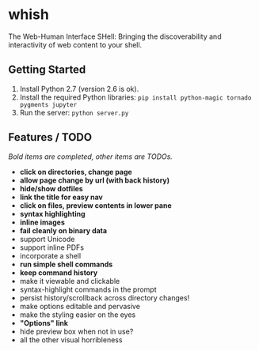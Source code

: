# whish

The Web-Human Interface SHell:
Bringing the discoverability and interactivity of web content to your shell.

## Getting Started

  1. Install Python 2.7 (version 2.6 is ok).
  2. Install the required Python libraries:
     `pip install python-magic tornado pygments jupyter`
  3. Run the server: `python server.py`

## Features / TODO

*Bold items are completed, other items are TODOs.*

 - **click on directories, change page**
 - **allow page change by url (with back history)**
 - **hide/show dotfiles**
 - **link the title for easy nav**
 - **click on files, preview contents in lower pane**
  - **syntax highlighting**
  - **inline images**
  - **fail cleanly on binary data**
  - support Unicode
  - support inline PDFs
 - incorporate a shell
  - **run simple shell commands**
  - **keep command history**
   - make it viewable and clickable
  - syntax-highlight commands in the prompt
  - persist history/scrollback across directory changes!
 - make options editable and pervasive
 - make the styling easier on the eyes
  - **"Options" link**
  - hide preview box when not in use?
  - all the other visual horribleness
